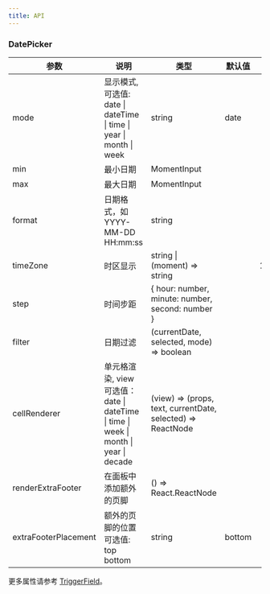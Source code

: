 ```yaml
---
title: API
---
```


### DatePicker

| 参数         | 说明                                                                             | 类型                                                        | 默认值 | 版本 |
| ------------ | -------------------------------------------------------------------------------- | ----------------------------------------------------------- | ------ | --- |
| mode | 显示模式,可选值: date \| dateTime \| time \| year \| month \| week | string | date  |  |
| min          | 最小日期                                                                         | MomentInput                                                 |        |  |
| max          | 最大日期                                                                         | MomentInput                                                 |        |  |
| format       | 日期格式，如 YYYY-MM-DD HH:mm:ss                                               | string                                                      |        |  |
| timeZone | 时区显示 | string \| (moment) => string |   | 1.4.2 |
| step         | 时间步距                                                                         | { hour: number, minute: number, second: number }            |        |  |
| filter | 日期过滤 | (currentDate, selected, mode) => boolean |   |    |
| cellRenderer | 单元格渲染, view 可选值：date \| dateTime \| time \| week \| month \| year \| decade | (view) => (props, text, currentDate, selected) => ReactNode |        |  |
| renderExtraFooter	| 在面板中添加额外的页脚 |	() => React.ReactNode	||  |
| extraFooterPlacement	| 额外的页脚的位置 可选值: top bottom |	string |	bottom| |

更多属性请参考 [TriggerField](/zh/procmp/abstract/trigger-field/#TriggerField)。
